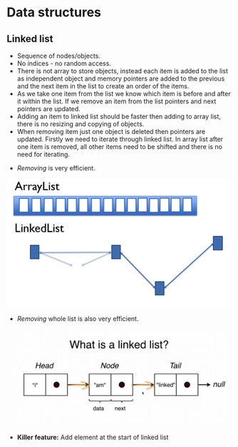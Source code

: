 # Data structures

## Linked list

* Sequence of nodes/objects.
* No indices - no random access.
* There is not array to store objects, instead each item is added to the 
list as independent object and memory pointers are added to the previous
and the next item in the list to create an order of the items.
* As we take one item from the list we know which item is before and after
it within the list. If we remove an item from the list pointers and next
pointers are updated.
* Adding an item to linked list should be faster then adding to array 
list, there is no resizing and copying of objects.
* When removing item just one object is deleted then pointers are 
updated. Firstly we need to iterate through linked list. In array list 
after one item is removed, all other items need to be shifted and there 
is no need for iterating.

- *Removing* is very efficient.

![linked list](../images/linked-list-removing-item.png)

- *Removing* whole list is also very efficient.

![linked list](../images/linked-list-nodes.png)

- **Killer feature:** Add element at the start of linked list
